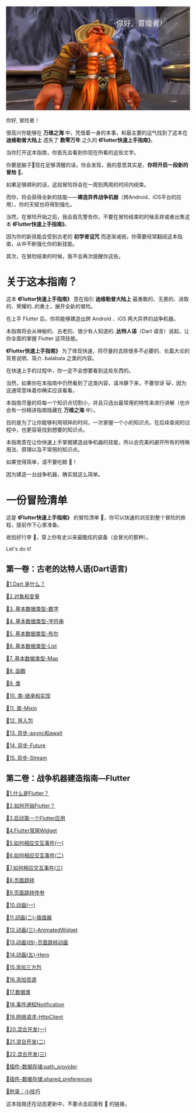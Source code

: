 
![](https://raw.githubusercontent.com/chenBingX/img/master/其它/冒险者你好.jpg)

你好, 冒险者！

很高兴你能够在 **万维之海** 中，凭借着一身的本事，和最主要的运气找到了这本在 **迪维勒普大陆上** 遗失了 **数零万年** 之久的 **《Flutter快速上手指南》**。

当你打开这本指南，你首先会看到你现在所看的这些文字。

你要是脑子🧠现在足够清醒的话，你会发现，我的意思其实是，**你将开启一段新的冒险** 🚀。

如果足够顺利的话，这段冒险将会在一周到两周的时间内结束。

而你，将会获得全新的技能——**建造异界战争机器**（跨Android、iOS平台的应用），你的天赋也将得到强化。

当然，在冒险开始之前，我会首先警告你，不要在冒险结束的时候丢弃或者出售这本 **《Flutter快速上手指南》**。

因为你的新技能会受到古老的 **初学者诅咒** 而逐渐减弱，你需要经常翻阅这本指南，从中不断强化你的新技能。

其次，在冒险结束的时候，我不会再次提醒你这些。

# 关于这本指南？

这本 **《Flutter快速上手指南》** 意在指引 **迪维勒普大陆上** 最勇敢的、无畏的、进取的、荣耀的..的勇士，展开全新的冒险。

在上手 Flutter 后，你将能够建造出跨 Android 、iOS 两大异界的战争机器。

本指南将会从神秘的、古老的、很少有人知道的..**达特人语**（Dart 语言）说起，让你全面的掌握 Flutter 这项技能。

**《Flutter快速上手指南》** 为了体现快速，将尽量的去除很多不必要的、长篇大论的背景说明、简介..balabala 之类的内容。

在快速上手的过程中，你一定不会想要看到这些东西的。

当然，如果你在本指南中仍然看到了这类内容，请冷静下来，不要惊讶 😺，因为这通常意味着你确实应该看看。

本指南尽量的将每一个知识点切割小，并且只选出最常用的特性来进行讲解（也许会有一份精讲指南隐藏在 **万维之海** 中）。

目的是为了让你能够利用琐碎的时间，一次掌握一个小的知识点。在后续查阅的过程中，也更容易找到想要的知识点。

本指南意在让你快速上手掌握建造战争机器的技能，所以会完美的避开所有的特殊用法、原理以及不常用的知识点。

如果觉得简单，请不要吃鲸 🐳！

因为建造一台战争机器，确实就这么简单。

# 一份冒险清单

这是  **《Flutter快速上手指南》** 的冒险清单 🧾，你可以快速的浏览到整个冒险的旅程，提前作下心里准备。

收拾好行李 🧳，穿上你有史以来最酷炫的装备（会冒光的那种）。

Let's do it!

## 第一卷：古老的达特人语(Dart语言)

[🚫1.Dart 是什么？]()

[🚫2.对象和变量]()

[🚫3. 基本数据类型-数字]()

[🚫4. 基本数据类型-字符串]()

[🚫5. 基本数据类型-布尔]()

[🚫6. 基本数据类型-List]()

[🚫7. 基本数据类型-Map]()

[🚫8. 函数]()

[🚫9. 类]()

[🚫10. 类-继承和实现]()

[🚫11. 类-Mixin]()

[🚫12. 导入包]()

[🚫13. 异步-async和await]()

[🚫14. 异步-Future]()

[🚫15. 异步-Stream]()

## 第二卷：战争机器建造指南—Flutter

[🚫1.什么是Flutter？]()

[🚫2.如何开始Flutter？]()

[🚫3.启动第一个Flutter应用]()

[🚫4.Flutter常用Widget]()

[🚫5.如何相应交互事件(一)]()

[🚫6.如何相应交互事件(二)]()

[🚫7.如何相应交互事件(三)]()

[🚫8.页面跳转]()

[🚫9.页面跳转传参]()

[🚫10.动画(一)]()

[🚫11.动画(二)-插值器]()

[🚫12.动画(三)-AnimatedWidget]()

[🚫13.动画(四)-页面跳转动画]()

[🚫14.动画(五)-Hero]()

[🚫15.添加三方包]()

[🚫16.添加资源]()

[🚫17.数据类]()

[🚫18.事件通知Notification]()

[🚫19.网络请求-HttpClient]()

[🚫20.混合开发(一)]()

[🚫21.混合开发(二)]()

[🚫22.混合开发(三)]()

[🚫插件-数据存储:path_provider]()

[🚫插件-数据存储:shared_preferences]()

[🚫附录：小技巧]()


这本指南还在动态更新中，不要点击前面有 🚫 的链接。














